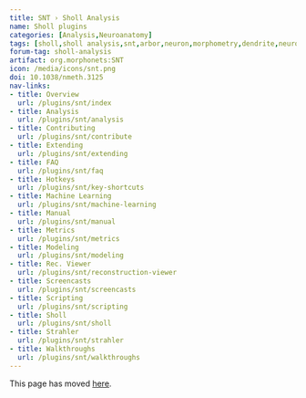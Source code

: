 ```yaml
---
title: SNT › Sholl Analysis
name: Sholl plugins
categories: [Analysis,Neuroanatomy]
tags: [sholl,sholl analysis,snt,arbor,neuron,morphometry,dendrite,neuroanatomy]
forum-tag: sholl-analysis
artifact: org.morphonets:SNT
icon: /media/icons/snt.png
doi: 10.1038/nmeth.3125
nav-links:
- title: Overview
  url: /plugins/snt/index
- title: Analysis
  url: /plugins/snt/analysis
- title: Contributing
  url: /plugins/snt/contribute
- title: Extending
  url: /plugins/snt/extending
- title: FAQ
  url: /plugins/snt/faq
- title: Hotkeys
  url: /plugins/snt/key-shortcuts
- title: Machine Learning
  url: /plugins/snt/machine-learning
- title: Manual
  url: /plugins/snt/manual
- title: Metrics
  url: /plugins/snt/metrics
- title: Modeling
  url: /plugins/snt/modeling
- title: Rec. Viewer
  url: /plugins/snt/reconstruction-viewer
- title: Screencasts
  url: /plugins/snt/screencasts
- title: Scripting
  url: /plugins/snt/scripting
- title: Sholl
  url: /plugins/snt/sholl
- title: Strahler
  url: /plugins/snt/strahler
- title: Walkthroughs
  url: /plugins/snt/walkthroughs
---
```


This page has moved [here](/plugins/snt/sholl).
